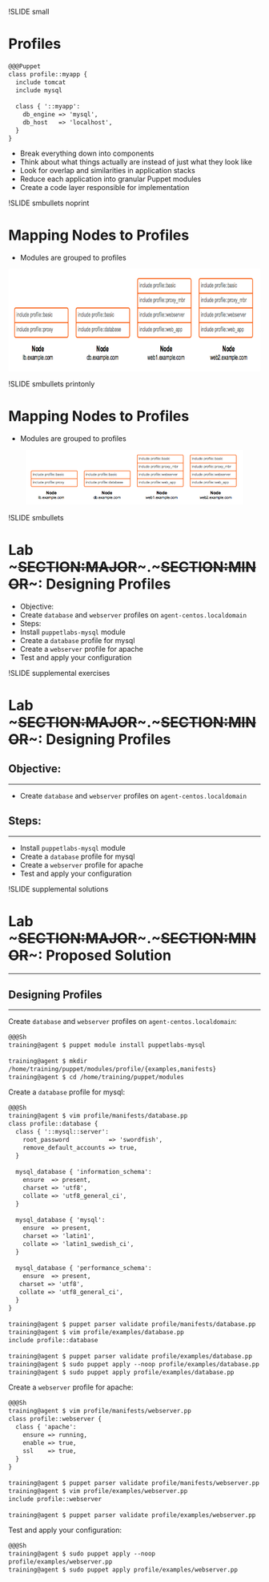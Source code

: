 !SLIDE small
# Profiles

    @@@Puppet
    class profile::myapp {
      include tomcat
      include mysql

      class { '::myapp':
        db_engine => 'mysql',
        db_host   => 'localhost',
      }
    }

* Break everything down into components
* Think about what things actually are instead of just what they look like
* Look for overlap and similarities in application stacks
* Reduce each application into granular Puppet modules
* Create a code layer responsible for implementation


!SLIDE smbullets noprint
# Mapping Nodes to Profiles

* Modules are grouped to profiles

<center><img src="./_images/profile_classification.png" style="width:800px;height:204px;" alt="Profile Classification"/></center>


!SLIDE smbullets printonly
# Mapping Nodes to Profiles

* Modules are grouped to profiles

<center><img src="./_images/profile_classification.png" style="width:434px;height:110px;" alt="Profile Classification"/></center>


!SLIDE smbullets 
# Lab ~~~SECTION:MAJOR~~~.~~~SECTION:MINOR~~~: Designing Profiles

* Objective:
 * Create `database` and `webserver` profiles on `agent-centos.localdomain`
* Steps:
 * Install `puppetlabs-mysql` module
 * Create a `database` profile for mysql
 * Create a `webserver` profile for apache
 * Test and apply your configuration


!SLIDE supplemental exercises
# Lab ~~~SECTION:MAJOR~~~.~~~SECTION:MINOR~~~: Designing Profiles

## Objective:

****

* Create `database` and `webserver` profiles on `agent-centos.localdomain`

## Steps:

****

* Install `puppetlabs-mysql` module
* Create a `database` profile for mysql
* Create a `webserver` profile for apache
* Test and apply your configuration


!SLIDE supplemental solutions
# Lab ~~~SECTION:MAJOR~~~.~~~SECTION:MINOR~~~: Proposed Solution

****

## Designing Profiles

****

Create `database` and `webserver` profiles on `agent-centos.localdomain`:

    @@@Sh
    training@agent $ puppet module install puppetlabs-mysql

    training@agent $ mkdir /home/training/puppet/modules/profile/{examples,manifests}
    training@agent $ cd /home/training/puppet/modules

Create a `database` profile for mysql:

    @@@Sh
    training@agent $ vim profile/manifests/database.pp
    class profile::database {
      class { '::mysql::server':
        root_password           => 'swordfish',
        remove_default_accounts => true,
      }

      mysql_database { 'information_schema':
        ensure  => present,
        charset => 'utf8',
        collate => 'utf8_general_ci',
      }

      mysql_database { 'mysql':
        ensure  => present,
        charset => 'latin1',
        collate => 'latin1_swedish_ci',
      }

      mysql_database { 'performance_schema':
        ensure  => present,
       charset => 'utf8',
       collate => 'utf8_general_ci',
      }
    }

    training@agent $ puppet parser validate profile/manifests/database.pp
    training@agent $ vim profile/examples/database.pp
    include profile::database

    training@agent $ puppet parser validate profile/examples/database.pp
    training@agent $ sudo puppet apply --noop profile/examples/database.pp
    training@agent $ sudo puppet apply profile/examples/database.pp

Create a `webserver` profile for apache:

    @@@Sh
    training@agent $ vim profile/manifests/webserver.pp
    class profile::webserver {
      class { 'apache':
        ensure => running,
        enable => true,
        ssl    => true,
      }
    }

    training@agent $ puppet parser validate profile/manifests/webserver.pp
    training@agent $ vim profile/examples/webserver.pp
    include profile::webserver

    training@agent $ puppet parser validate profile/examples/webserver.pp

Test and apply your configuration:

    @@@Sh
    training@agent $ sudo puppet apply --noop profile/examples/webserver.pp
    training@agent $ sudo puppet apply profile/examples/webserver.pp
